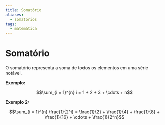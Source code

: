 ```yaml
---
title: Somatório
aliases:
  - somatórios
tags:
  - matemática
---
```

# Somatório

O somatório representa a soma de todos os elementos em uma série notável.

**Exemplo:**

$$\sum_{i = 1}^{n} i = 1 + 2 + 3 + \cdots + n$$

**Exemplo 2:**

$$\sum_{i = 1}^{n} \frac{1}{2^i} = \frac{1}{2} + \frac{1}{4} + \frac{1}{8} + \frac{1}{16} + \cdots + \frac{1}{2^n}$$